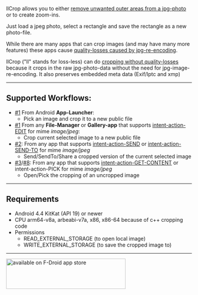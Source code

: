 llCrop allows you to either [remove unwanted outer areas from a jpg-photo](https://en.wikipedia.org/wiki/Cropping_(image)) 
or to create zoom-ins.

Just load a jpeg photo, select a rectangle and save the rectangle as a new photo-file.

While there are many apps that can crop images (and may have many more features) these apps cause [quality-losses caused by
jpg-re-encoding](https://en.wikipedia.org/wiki/Lossy_compression).

llCrop ("ll" stands for loss-less) can do [cropping without quality-losses](https://en.wikipedia.org/wiki/Lossy_compression#JPEG) because it crops 
in the raw jpg-photo-data without 
the need for jpg-image-re-encoding. It also preserves embedded meta data (Exif/Iptc and xmp)

---

## Supported Workflows:

* [#1](https://github.com/k3b/LosslessJpgCrop/issues/1) From Android **App-Launcher**:
    * Pick an image and crop it to a new public file
* [#1](https://github.com/k3b/LosslessJpgCrop/issues/1) From any **File-Manager** or **Gallery-app** that supports [intent-action-EDIT](https://developer.android.com/reference/android/content/Intent#ACTION_EDIT) for mime *image/jpeg*:
	* Crop current selected image to a new public file
* [#2](https://github.com/k3b/LosslessJpgCrop/issues/2): From any app that supports [intent-action-SEND](https://developer.android.com/reference/android/content/Intent#ACTION_SEND) or [intent-action-SEND-TO](https://developer.android.com/reference/android/content/Intent#ACTION_SENDTO) for mime *image/jpeg*
	* Send/SendTo/Share a cropped version of the current selected image 
* [#3](https://github.com/k3b/LosslessJpgCrop/issues/3)/[#8](https://github.com/k3b/LosslessJpgCrop/issues/8): From any app that supports [intent-action-GET-CONTENT](https://developer.android.com/reference/android/content/Intent#ACTION_GET_CONTENT) or intent-action-PICK for mime *image/jpeg*
	* Open/Pick the cropping of an uncropped image
  
---

## Requirements

* Android 4.4 KitKat (API 19) or newer
* CPU arm64-v8a, arbeabi-v7a, x86, x86-64 because of c++ cropping code
* Permissions
  * READ_EXTERNAL_STORAGE (to open local image)
  * WRITE_EXTERNAL_STORAGE (to save the cropped image to)

---

[<img src="https://github.com/k3b/APhotoManager/wiki/fdroid.png" alt="available on F-Droid app store" height="82" width="324">](https://f-droid.org/en/packages/de.k3b.android.lossless_jpg_crop)
